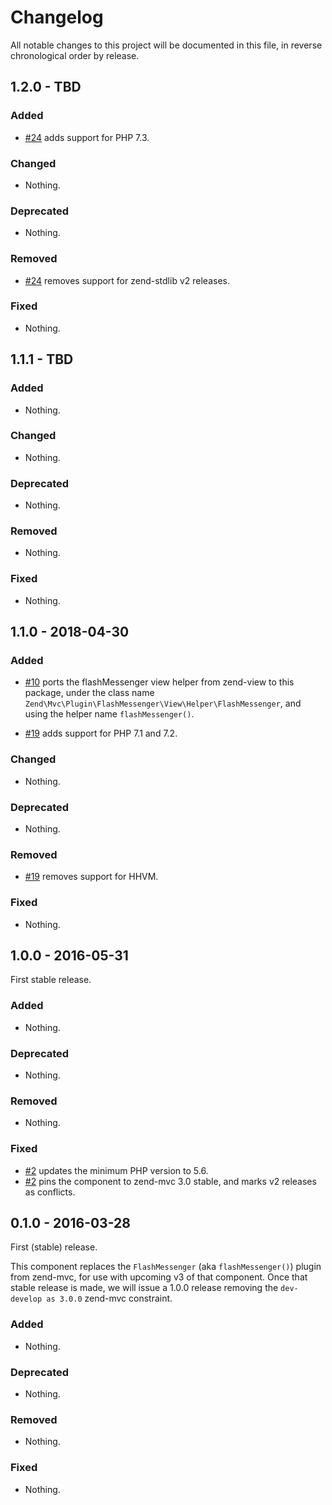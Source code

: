 # Changelog

All notable changes to this project will be documented in this file, in reverse chronological order by release.

## 1.2.0 - TBD

### Added

- [#24](https://github.com/zendframework/zend-mvc-plugin-flashmessenger/pull/24) adds support for PHP 7.3.

### Changed

- Nothing.

### Deprecated

- Nothing.

### Removed

- [#24](https://github.com/zendframework/zend-mvc-plugin-flashmessenger/pull/24) removes support for zend-stdlib v2 releases.

### Fixed

- Nothing.

## 1.1.1 - TBD

### Added

- Nothing.

### Changed

- Nothing.

### Deprecated

- Nothing.

### Removed

- Nothing.

### Fixed

- Nothing.

## 1.1.0 - 2018-04-30

### Added

- [#10](https://github.com/zendframework/zend-mvc-plugin-flashmessenger/pull/10) ports the flashMessenger view helper from zend-view to this package, under the
  class name `Zend\Mvc\Plugin\FlashMessenger\View\Helper\FlashMessenger`, and using the helper name
  `flashMessenger()`.

- [#19](https://github.com/zendframework/zend-mvc-plugin-flashmessenger/pull/19) adds support for PHP 7.1 and 7.2.

### Changed

- Nothing.

### Deprecated

- Nothing.

### Removed

- [#19](https://github.com/zendframework/zend-mvc-plugin-flashmessenger/pull/19) removes support for HHVM.

### Fixed

- Nothing.

## 1.0.0 - 2016-05-31

First stable release.

### Added

- Nothing.

### Deprecated

- Nothing.

### Removed

- Nothing.

### Fixed

- [#2](https://github.com/zendframework/zend-mvc-plugin-flashmessenger/pull/2)
  updates the minimum PHP version to 5.6.
- [#2](https://github.com/zendframework/zend-mvc-plugin-flashmessenger/pull/2)
  pins the component to zend-mvc 3.0 stable, and marks v2 releases as conflicts.

## 0.1.0 - 2016-03-28

First (stable) release.

This component replaces the `FlashMessenger` (aka `flashMessenger()`) plugin from
zend-mvc, for use with upcoming v3 of that component. Once that stable release
is made, we will issue a 1.0.0 release removing the `dev-develop as 3.0.0`
zend-mvc constraint.

### Added

- Nothing.

### Deprecated

- Nothing.

### Removed

- Nothing.

### Fixed

- Nothing.
